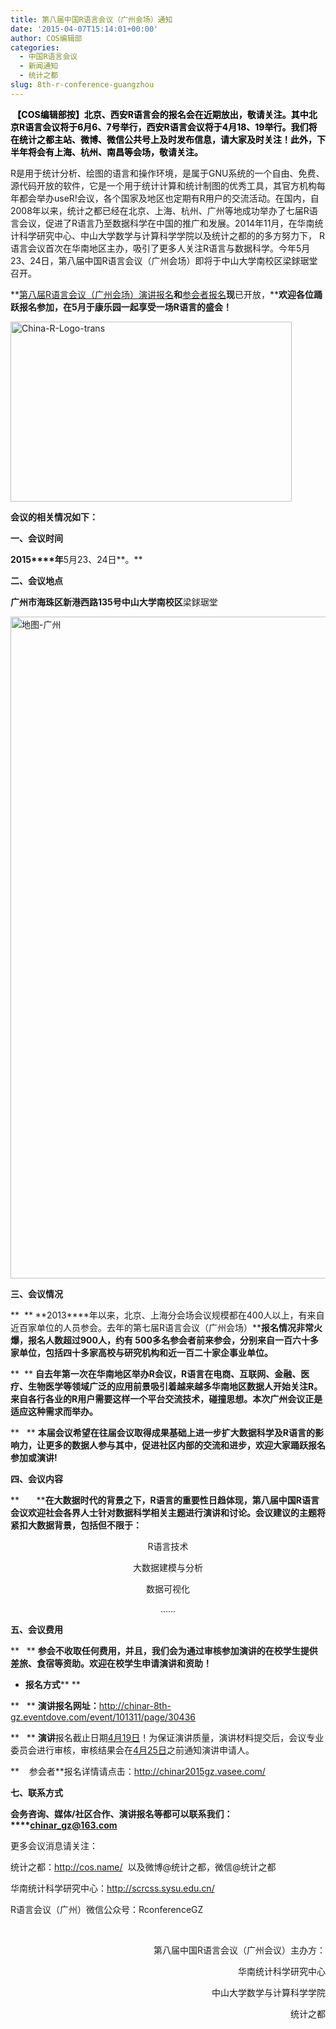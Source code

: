```yaml
---
title: 第八届中国R语言会议（广州会场）通知
date: '2015-04-07T15:14:01+00:00'
author: COS编辑部
categories:
  - 中国R语言会议
  - 新闻通知
  - 统计之都
slug: 8th-r-conference-guangzhou
---
```


<span style="color: #000000;"><strong> 【COS编辑部按】北京、西安R语言会的报名会在近期放出，敬请关注。其中北京R语言会议将于6月6、7号举行，西安R语言会议将于4月18、19举行。我们将在统计之都主站、微博、微信公共号上及时发布信息，请大家及时关注！此外，下半年将会有上海、杭州、南昌等会场，敬请关注。</strong></span>

R是用于统计分析、绘图的语言和操作环境，是属于GNU系统的一个自由、免费、源代码开放的软件，它是一个用于统计计算和统计制图的优秀工具，其官方机构每年都会举办useR!会议，各个国家及地区也定期有R用户的交流活动。在国内，自2008年以来，统计之都已经在北京、上海、杭州、广州等地成功举办了七届R语言会议，促进了R语言乃至数据科学在中国的推广和发展。2014年11月，在华南统计科学研究中心、中山大学数学与计算科学学院以及统计之都的的多方努力下， R语言会议首次在华南地区主办，吸引了更多人关注R语言与数据科学。今年5月23、24日，第八届中国R语言会议（广州会场）即将于中山大学南校区梁銶琚堂召开。

**[第八届R语言会议（广州会场）演讲报名](http://chinar-8th-gz.eventdove.com/event/101311/page/30436%20)**和**<a href="http://chinar2015gz.vasee.com/" target="_blank">参会者报名</a>**现**已开放，****欢迎各位踊跃报名参加，在5月于康乐园一起享受一场R语言的盛会！**

[<img class="aligncenter size-full wp-image-11430" src="http://cos.name/wp-content/uploads/2015/09/China-R-Logo-trans.png" alt="China-R-Logo-trans" width="450" height="288" srcset="http://cos.name/wp-content/uploads/2015/09/China-R-Logo-trans.png 450w, http://cos.name/wp-content/uploads/2015/09/China-R-Logo-trans-300x192.png 300w" sizes="(max-width: 450px) 100vw, 450px" />](http://cos.name/wp-content/uploads/2015/09/China-R-Logo-trans.png)

**会议的相关情况如下：**

**一、会议时间**

**2015****年**5月23、24日**。**

**二、会议地点**

**广州市海珠区新港西路135号中山大学南校区**梁銶琚堂

<!--more-->

[<img class="aligncenter size-full wp-image-10815" src="http://cos.name/wp-content/uploads/2015/04/地图-广州.png" alt="地图-广州" width="1440" height="1059" srcset="http://cos.name/wp-content/uploads/2015/04/地图-广州.png 1440w, http://cos.name/wp-content/uploads/2015/04/地图-广州-300x221.png 300w, http://cos.name/wp-content/uploads/2015/04/地图-广州-500x368.png 500w" sizes="(max-width: 1440px) 100vw, 1440px" />](http://cos.name/wp-content/uploads/2015/04/地图-广州.png)

**三、会议情况**

**  ** **2013****年以来，北京、上海分会场会议规模都在400人以上，有来自近百家单位的人员参会。去年的第七届R语言会议（广州会场）****报名情况非常火爆，报名人数超过900人，约有 500多名参会者前来参会，分别来自一百六十多家单位，包括四十多家高校与研究机构和近一百二十家企事业单位。**

**  ** **自去年第一次在华南地区举办R会议，R语言在电商、互联网、金融、医疗、生物医学等领域广泛的应用前景吸引着越来越多华南地区数据人开始关注R。来自各行各业的R用户需要这样一个平台交流技术，碰撞思想。本次广州会议正是适应这种需求而举办。**

**   ** **本届会议希望在往届会议取得成果基础上进一步扩大数据科学及R语言的影响力，让更多的数据人参与其中，促进社区内部的交流和进步，欢迎大家踊跃报名参加或演讲!**

**四、会议内容**

**       ****在大数据时代的背景之下，R语言的重要性日趋体现，第八届中国R语言会议欢迎社会各界人士针对数据科学相关主题进行演讲和讨论。会议建议的主题将紧扣大数据背景，包括但不限于：**

<p style="text-align: center;">
  R语言技术
</p>

<p style="text-align: center;">
  大数据建模与分析
</p>

<p style="text-align: center;">
  数据可视化
</p>

<p style="text-align: center;">
  ……
</p>

**五、会议费用**

**   ** **参会不收取任何费用，并且，我们会为通过审核参加演讲的在校学生提供差旅、食宿等资助。欢迎在校学生申请演讲和资助！**

  * **报名方式**** **

**   ** **演讲报名网址：**<http://chinar-8th-gz.eventdove.com/event/101311/page/30436>

**   ** **演讲**报名截止日期<span style="text-decoration: underline;">4月19日</span>！为保证演讲质量，演讲材料提交后，会议专业委员会进行审核，审核结果会在<span style="text-decoration: underline;">4月25日</span>之前通知演讲申请人。

**    参会者**报名详情请点击：<http://chinar2015gz.vasee.com/>

**七、联系方式**

**会务咨询、媒体/社区合作、演讲报名等都可以联系我们：****<chinar_gz@163.com>**

更多会议消息请关注：

统计之都：<http://cos.name/>  以及微博@统计之都，微信@统计之都

华南统计科学研究中心：<http://scrcss.sysu.edu.cn/>

R语言会议（广州）微信公众号：RconferenceGZ

&nbsp;

<p style="text-align: right;">
  第八届中国R语言会议（广州会议）主办方：
</p>

<p style="text-align: right;">
                                              华南统计科学研究中心
</p>

<p style="text-align: right;">
        中山大学数学与计算科学学院
</p>

<p style="text-align: right;">
        统计之都
</p>
